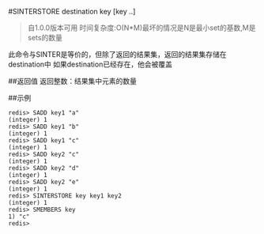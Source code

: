 #SINTERSTORE destination key \[key ..\]
>自1.0.0版本可用
时间复杂度:O(N*M)最坏的情况是N是最小set的基数,M是sets的数量

此命令与SINTER是等价的，但除了返回的结果集，返回的结果集存储在destination中
如果destination已经存在，他会被覆盖

##返回值
返回整数：结果集中元素的数量

##示例
    
    redis> SADD key1 "a"
    (integer) 1
    redis> SADD key1 "b"
    (integer) 1
    redis> SADD key1 "c"
    (integer) 1
    redis> SADD key2 "c"
    (integer) 1
    redis> SADD key2 "d"
    (integer) 1
    redis> SADD key2 "e"
    (integer) 1
    redis> SINTERSTORE key key1 key2
    (integer) 1
    redis> SMEMBERS key
    1) "c"
    redis>